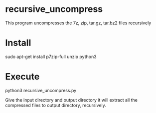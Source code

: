 # recursive_uncompress

This program uncompresses the 7z, zip, tar.gz, tar.bz2 files recursively


# Install
sudo apt-get install p7zip-full unzip python3

# Execute

python3 recursive_uncompress.py


Give the input directory and output directory
it will extract all the compressed files to output directory, recursively.

